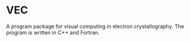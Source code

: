 # VEC
A program package for visual computing in electron crystallography. The program is written in C++ and Fortran.
